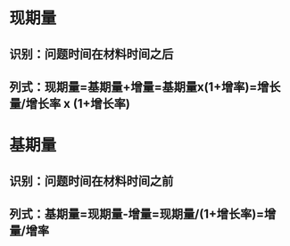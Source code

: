 # 现期量
## 识别：问题时间在材料时间之后
## 列式：现期量=基期量+增量=基期量x(1+增率)=增长量/增长率 x (1+增长率)
# 基期量
## 识别：问题时间在材料时间之前
## 列式：基期量=现期量-增量=现期量/(1+增长率)=增量/增率

